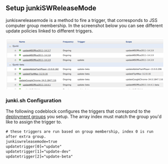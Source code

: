 Setup junkiSWReleaseMode
------------------------

junkiswreleasemode is a method to fire a trigger, that corresponds to JSS computer group membership. In the screenshot below you can see different update policies linked to different triggers.

![policy overview](images/policy_office_overview.png)
	 

### junki.sh Configuration

The following codeblock configures the triggers that corespond to the [deployment groups](setup_computer_deployment_groups.md) you setup. The array index must match the group you'd like to assign the trigger to.


```
# these triggers are run based on group membership, index 0 is run after extra group.
junkiswreleasemode=true
updatetrigger[0]="update"
updatetrigger[1]="update-dev"
updatetrigger[2]="update-beta"

```
